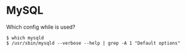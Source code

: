 # MySQL

Which config while is used?

    $ which mysqld
    $ /usr/sbin/mysqld --verbose --help | grep -A 1 "Default options"
    
